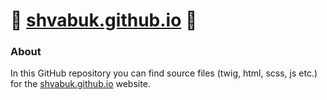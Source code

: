 # :star2: [shvabuk.github.io](https://shvabuk.github.io/) :star2:

### About
In this GitHub repository you can find source files (twig, html, scss, js etc.) for the  [shvabuk.github.io](https://shvabuk.github.io/) website.
